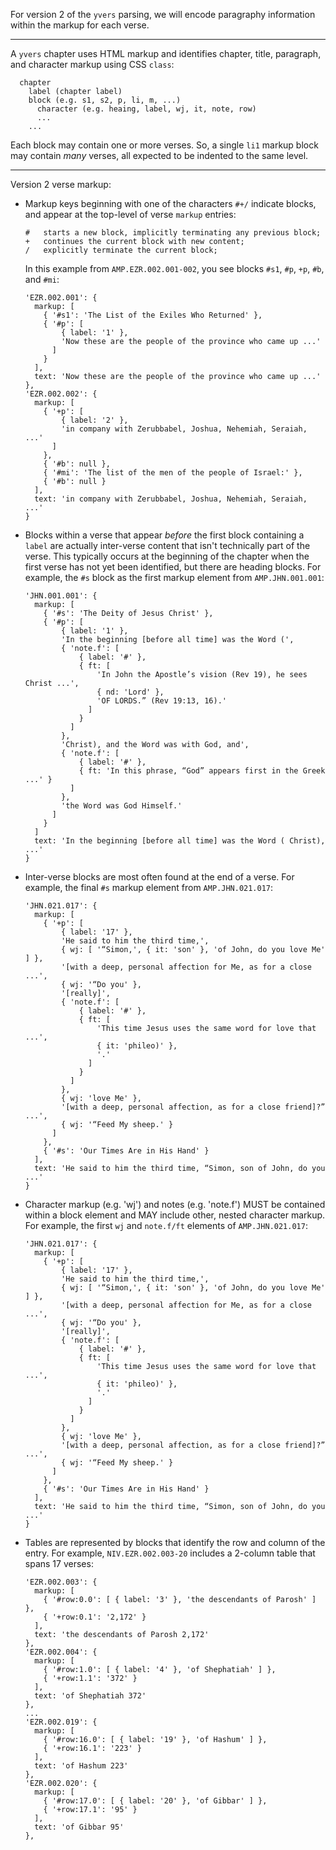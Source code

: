 For version 2 of the `yvers` parsing, we will encode paragraphy information
within the markup for each verse.

---
A `yvers` chapter uses HTML markup and identifies chapter, title, paragraph,
and character markup using CSS `class`:
```
  chapter
    label (chapter label)
    block (e.g. s1, s2, p, li, m, ...)
      character (e.g. heaing, label, wj, it, note, row)
      ...
    ...
```

Each block may contain one or more verses. So, a single `li1` markup block may
contain *many* verses, all expected to be indented to the same level.

---
Version 2 verse markup:
- Markup keys beginning with one of the characters `#+/` indicate blocks, and
  appear at the top-level of verse `markup` entries:
  ```
  #   starts a new block, implicitly terminating any previous block;
  +   continues the current block with new content;
  /   explicitly terminate the current block;
  ```

  In this example from `AMP.EZR.002.001-002`, you see blocks `#s1`, `#p`, `+p`,
  `#b`, and `#mi`:
  ```
  'EZR.002.001': {
    markup: [
      { '#s1': 'The List of the Exiles Who Returned' },
      { '#p': [
          { label: '1' },
          'Now these are the people of the province who came up ...'
        ]
      }
    ],
    text: 'Now these are the people of the province who came up ...'
  },
  'EZR.002.002': {
    markup: [
      { '+p': [
          { label: '2' },
          'in company with Zerubbabel, Joshua, Nehemiah, Seraiah, ...'
        ]
      },
      { '#b': null },
      { '#mi': 'The list of the men of the people of Israel:' },
      { '#b': null }
    ],
    text: 'in company with Zerubbabel, Joshua, Nehemiah, Seraiah, ...'
  }
  ```

- Blocks within a verse that appear *before* the first block containing a
  `label` are actually inter-verse content that isn't technically part of the
  verse. This typically occurs at the beginning of the chapter when the first
  verse has not yet been identified, but there are heading blocks. For example,
  the `#s` block as the first markup element from `AMP.JHN.001.001`:
  ```
  'JHN.001.001': {
    markup: [
      { '#s': 'The Deity of Jesus Christ' },
      { '#p': [
          { label: '1' },
          'In the beginning [before all time] was the Word (',
          { 'note.f': [
              { label: '#' },
              { ft: [
                  'In John the Apostle’s vision (Rev 19), he sees Christ ...',
                  { nd: 'Lord' },
                  'OF LORDS.” (Rev 19:13, 16).'
                ]
              }
            ]
          },
          'Christ), and the Word was with God, and',
          { 'note.f': [
              { label: '#' },
              { ft: 'In this phrase, “God” appears first in the Greek ...' }
            ]
          },
          'the Word was God Himself.'
        ]
      }
    ]
    text: 'In the beginning [before all time] was the Word ( Christ), ...'
  }
  ```

- Inter-verse blocks are most often found at the end of a verse.
  For example, the final `#s` markup element from `AMP.JHN.021.017`:
  ```
  'JHN.021.017': {
    markup: [
      { '+p': [
          { label: '17' },
          'He said to him the third time,',
          { wj: [ '“Simon,', { it: 'son' }, 'of John, do you love Me' ] },
          '[with a deep, personal affection for Me, as for a close ...',
          { wj: '“Do you' },
          '[really]',
          { 'note.f': [
              { label: '#' },
              { ft: [
                  'This time Jesus uses the same word for love that ...',
                  { it: 'phileo)' },
                  '.'
                ]
              }
            ]
          },
          { wj: 'love Me' },
          '[with a deep, personal affection, as for a close friend]?” ...',
          { wj: '“Feed My sheep.' }
        ]
      },
      { '#s': 'Our Times Are in His Hand' }
    ],
    text: 'He said to him the third time, “Simon, son of John, do you ...'
  }
  ```

- Character markup (e.g. 'wj') and notes (e.g. 'note.f') MUST be contained
  within a block element and MAY include other, nested character markup.
  For example, the first `wj` and `note.f/ft` elements of `AMP.JHN.021.017`:
  ```
  'JHN.021.017': {
    markup: [
      { '+p': [
          { label: '17' },
          'He said to him the third time,',
          { wj: [ '“Simon,', { it: 'son' }, 'of John, do you love Me' ] },
          '[with a deep, personal affection for Me, as for a close ...',
          { wj: '“Do you' },
          '[really]',
          { 'note.f': [
              { label: '#' },
              { ft: [
                  'This time Jesus uses the same word for love that ...',
                  { it: 'phileo)' },
                  '.'
                ]
              }
            ]
          },
          { wj: 'love Me' },
          '[with a deep, personal affection, as for a close friend]?” ...',
          { wj: '“Feed My sheep.' }
        ]
      },
      { '#s': 'Our Times Are in His Hand' }
    ],
    text: 'He said to him the third time, “Simon, son of John, do you ...'
  }
  ```

- Tables are represented by blocks that identify the row and column of the
  entry. For example, `NIV.EZR.002.003-20` includes a 2-column table that spans
  17 verses:
  ```
  'EZR.002.003': {
    markup: [
      { '#row:0.0': [ { label: '3' }, 'the descendants of Parosh' ] },
      { '+row:0.1': '2,172' }
    ],
    text: 'the descendants of Parosh 2,172'
  },
  'EZR.002.004': {
    markup: [
      { '#row:1.0': [ { label: '4' }, 'of Shephatiah' ] },
      { '+row:1.1': '372' }
    ],
    text: 'of Shephatiah 372'
  },
  ...
  'EZR.002.019': {
    markup: [
      { '#row:16.0': [ { label: '19' }, 'of Hashum' ] },
      { '+row:16.1': '223' }
    ],
    text: 'of Hashum 223'
  },
  'EZR.002.020': {
    markup: [
      { '#row:17.0': [ { label: '20' }, 'of Gibbar' ] },
      { '+row:17.1': '95' }
    ],
    text: 'of Gibbar 95'
  },
  ```
